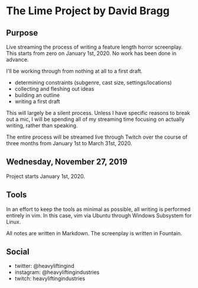 # The Lime Project by David Bragg

## Purpose

Live streaming the process of writing a feature length horror screenplay. This starts from zero on January 1st, 2020. No work has been done in advance. 

I'll be working through from nothing at all to a first draft.

* determining constraints (subgenre, cast size, settings/locations)
* collecting and fleshing out ideas
* building an outline
* writing a first draft

This will largely be a silent process. Unless I have specific reasons to break out a mic, I will be spending all of my streaming time focusing on actually writing, rather than speaking. 

The entire process will be streamed live through Twitch over the course of three months from January 1st to March 31st, 2020.

## Wednesday, November 27, 2019 

Project starts January 1st, 2020.

## Tools

In an effort to keep the tools as minimal as possible, all writing is performed entirely in vim. In this case, vim via Ubuntu through Windows Subsystem for Linux. 

All notes are written in Markdown.
The screenplay is written in Fountain.

## Social

* twitter: @heavyliftingind
* instagram: @heavyliftingindustries
* twitch: heavyliftingindustries
